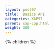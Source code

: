 ```yaml
---
layout: post97
title:  Basics API
categories: XAP97
parent: xap-cpp.html
weight: 300
---
```


{% children %}
